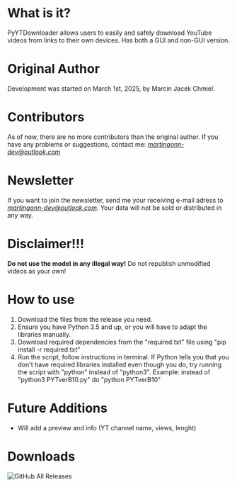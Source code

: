 # What is it?
PyYTDownloader allows users to easily and safely download YouTube videos from links to their own devices. Has both a GUI and non-GUI version.
# Original Author 
Development was started on March 1st, 2025, by Marcin Jacek Chmiel.
# Contributors 
As of now, there are no more contributors than the original author.
If you have any problems or suggestions, contact me: *martingonn-dev@outlook.com*
# Newsletter
If you want to join the newsletter, send me your receiving e-mail adress to *martingonn-dev@outlook.com*. Your data will not be sold or distributed in any way.
# Disclaimer!!!
**Do not use the model in any illegal way!** Do not republish unmodified videos as your own!
# How to use
1. Download the files from the release you need.
2. Ensure you have Python 3.5 and up, or you will have to adapt the libraries manually.
4. Download required dependencies from the "required.txt" file using "pip install -r required.txt"
5. Run the script, follow instructions in terminal.
   If Python tells you that you don't have required libraries installed even though you do, try running the script with "python" instead of "python3". Example: instead of "python3 PYTverB10.py" do "python PYTverB10"

# Future Additions
* Will add a preview and info (YT channel name, views, lenght)

# Downloads
![GitHub All Releases](https://img.shields.io/github/downloads/Martingonn/PythonYTDownloader/total)
